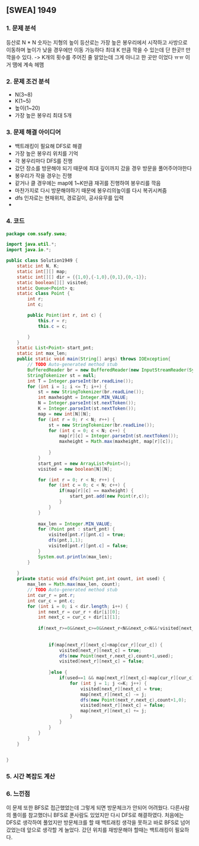## [SWEA] 1949

### 1. 문제 분석 
등산로 N * N
숫자는 지형의 높이
등산로는 가장 높은 봉우리에서 시작하고 사방으로 이동하며 높이가 낮을 경우에만 이동 가능하다
최대 K 만큼 깍을 수 있는데 단 한곳!! 만 깍을수 있다.
-> K개의 횟수를 주어진 줄 알았는데 그게 아니고 한 곳만 이었다 ㅠㅠ 이거 떔에 계속 헤맴


### 2. 문제 조건 분석
- N(3~8)
- K(1~5)
- 높이(1~20)
- 가장 높은 봉우리 최대 5개
### 3. 문제 해결 아이디어
- 백트래킹이 필요해 DFS로 해결
- 가장 높은 봉우리 위치를 기억
- 각 봉우리마다 DFS를 진행
- 갔던 장소를 방문해야 되기 때문에 최대 깊이까지 갔을 경우 방문을 풀어주어야한다
- 봉우리가 작을 경우는 진행
- 같거나 클 경우에는 map에 1~K만큼 재귀를 진행하여 봉우리를 깍음
- 마찬가지로 다시 방문해야하기 때문에 봉우리의높이를 다시 복귀시켜줌
- dfs 인자로는 현재위치, 경로길이, 공사유무를 입력
- 
### 4. 코드 
```java
package com.ssafy.swea;

import java.util.*;
import java.io.*;

public class Solution1949 {
	static int N, K;
	static int[][] map;
	static int[][] dir = {{1,0},{-1,0},{0,1},{0,-1}};
	static boolean[][] visited;
	static Queue<Point> q;
	static class Point {
		int r;
		int c;

		public Point(int r, int c) {
			this.r = r;
			this.c = c;

		}
	}
	static List<Point> start_pnt;
	static int max_len;
	public static void main(String[] args) throws IOException{
		// TODO Auto-generated method stub
		BufferedReader br = new BufferedReader(new InputStreamReader(System.in));
		StringTokenizer st = null;
		int T = Integer.parseInt(br.readLine());
		for (int i = 1; i <= T; i++) {
			st = new StringTokenizer(br.readLine());
			int maxheight = Integer.MIN_VALUE;
			N = Integer.parseInt(st.nextToken());
			K = Integer.parseInt(st.nextToken());
			map = new int[N][N];
			for (int r = 0; r < N; r++) {
				st = new StringTokenizer(br.readLine());
				for (int c = 0; c < N; c++) {
					map[r][c] = Integer.parseInt(st.nextToken());
					maxheight = Math.max(maxheight, map[r][c]);
					
				}
			}
			start_pnt = new ArrayList<Point>();
			visited = new boolean[N][N];

			for (int r = 0; r < N; r++) {
				for (int c = 0; c < N; c++) {
					if(map[r][c] == maxheight) {
						start_pnt.add(new Point(r,c));
					}
				}
			}
			
			max_len = Integer.MIN_VALUE;
			for (Point pnt : start_pnt) {
				visited[pnt.r][pnt.c] = true;
				dfs(pnt,1,1);
				visited[pnt.r][pnt.c] = false;
			}
			System.out.println(max_len);
		}
		
	}
	private static void dfs(Point pnt,int count, int used) {
		max_len = Math.max(max_len, count);
		// TODO Auto-generated method stub
		int cur_r = pnt.r;
		int cur_c = pnt.c;
		for (int i = 0; i < dir.length; i++) {
			int next_r = cur_r + dir[i][0];
			int next_c = cur_c + dir[i][1];
			
			if(next_r>=0&&next_c>=0&&next_r<N&&next_c<N&&!visited[next_r][next_c]) {
				
				
				if(map[next_r][next_c]<map[cur_r][cur_c]) {
					visited[next_r][next_c] = true;
					dfs(new Point(next_r,next_c),count+1,used);
					visited[next_r][next_c] = false;
				
				}else {
					if(used==1 && map[next_r][next_c]-map[cur_r][cur_c] < K) {
						for (int j = 1; j <=K; j++) {
							visited[next_r][next_c] = true;
							map[next_r][next_c] -= j;
							dfs(new Point(next_r,next_c),count+1,0);
							visited[next_r][next_c] = false;
							map[next_r][next_c] += j;
						}
					}
				}
			}
		}
	}
	

}

```

### 5. 시간 복잡도 계산


### 6. 느낀점
이 문제 또한 BFS로 접근했었는데 그렇게 되면 방문체크가 안되어 어려웠다. 다른사람의 풀이를 참고했더니 BFS로 푼사람도 있었지만 다시 DFS로 해결하였다. 처음에는 DFS로 생각하여 풀었지만 방문체크를 할 때 백트래킹 생각을 못하고 바로 BFS로 넘어갔었는데 앞으로 생각할 게 늘었다. 갔던 위치를 재방문해야 할때는 백트래킹이 필요하다.